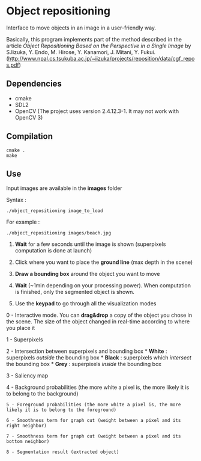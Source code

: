 # Object repositioning
Interface to move objects in an image in a user-friendly way.

Basically, this program implements part of the method described in the article *Object Repositioning Based on the Perspective in a Single Image* by S.Iizuka, Y. Endo, M. Hirose, Y. Kanamori, J. Mitani, Y. Fukui. (http://www.npal.cs.tsukuba.ac.jp/~iizuka/projects/reposition/data/cgf_repos.pdf)

## Dependencies
* cmake 
* SDL2
* OpenCV (The project uses version 2.4.12.3-1. It may not work with OpenCV 3)

## Compilation
```
cmake .
make
```

## Use

Input images are available in the **images** folder

Syntax :
```
./object_repositioning image_to_load
```
For example :
```
./object_repositioning images/beach.jpg
```

1. **Wait** for a few seconds until the image is shown (superpixels computation is done at launch)

2. Click where you want to place the **ground line** (max depth in the scene)

3. **Draw a bounding box** around the object you want to move

4. **Wait** (~1min depending on your processing power). When computation is finished, only the segmented object is shown.

5. Use the **keypad** to go through all the visualization modes

  0 - Interactive mode. You can **drag&drop** a copy of the object you chose in the scene. The size of the object changed in real-time according to where you place it
  
  1 - Superpixels
  
  2 -	Intersection between superpixels and bounding box 
    * **White** : superpixels *outside* the bounding box
    * **Black** : superpixels which *intersect* the bounding box
    * **Grey** : superpixels *inside* the bounding box
    
   3 -	Saliency map
   
   4 - Background probabilities (the more white a pixel is, the more likely it is to belong to the background)
   
	5 - Foreground probabilities (the more white a pixel is, the more likely it is to belong to the foreground)
	
	6 - Smoothness term for graph cut (weight between a pixel and its right neighbor)
	
	7 - Smoothness term for graph cut (weight between a pixel and its bottom neighbor)
	
	8 - Segmentation result (extracted object)
